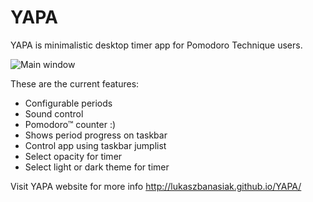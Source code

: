 YAPA
====

YAPA is minimalistic desktop timer app for Pomodoro Technique users. 

![Main window](http://banasiak.me/wp-content/uploads/2013/06/yapa_main_info.png)

These are the current features:

* Configurable periods
* Sound control
* Pomodoro™ counter :)
* Shows period progress on taskbar
* Control app using taskbar jumplist
* Select opacity for timer
* Select light or dark theme for timer

Visit YAPA website for more info http://lukaszbanasiak.github.io/YAPA/
